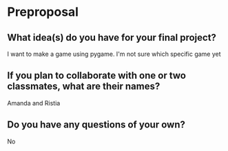 # Preproposal

## What idea(s) do you have for your final project?

I want to make a game using pygame. I'm not sure which specific game yet


## If you plan to collaborate with one or two classmates, what are their names?

Amanda and Ristia


## Do you have any questions of your own?

No
